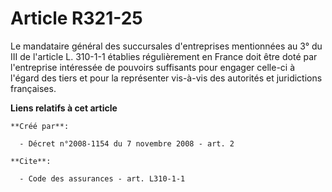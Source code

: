 # Article R321-25

Le mandataire général des succursales d'entreprises mentionnées au 3° du III de l'article L. 310-1-1 établies régulièrement
en France doit être doté par l'entreprise intéressée de pouvoirs suffisants pour engager celle-ci à l'égard des tiers et pour
la représenter vis-à-vis des autorités et juridictions françaises.

**Liens relatifs à cet article**

	**Créé par**:

	  - Décret n°2008-1154 du 7 novembre 2008 - art. 2

	**Cite**:

	  - Code des assurances - art. L310-1-1
